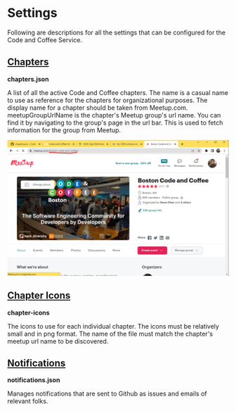 # Settings

Following are descriptions for all the settings that can be configured for the Code and Coffee Service.

## [Chapters](./chapters.json)

**chapters.json**

A list of all the active Code and Coffee chapters. The name is a casual name to use as reference for the chapters for organizational purposes. The display name for a chapter should be taken from Meetup.com. meetupGroupUrlName is the chapter's Meetup group's url name. You can find it by navigating to the group's page in the url bar. This is used to fetch information for the group from Meetup.

![Group Url Name](../readme/group-url-name.png)

## [Chapter Icons](./chapter-icons)

**chapter-icons**
  
The icons to use for each individual chapter. The icons must be relatively small and in png format. The name of the file must match the chapter's meetup url name to be discovered.

## [Notifications](./notifications.json)

**notifications.json**

Manages notifications that are sent to Github as issues and emails of relevant folks.